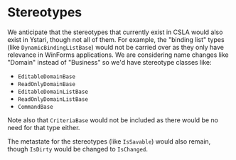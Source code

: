 # Stereotypes

We anticipate that the stereotypes that currently exist in CSLA would also exist in Ystari, though not all of them. For example, the "binding list" types (like `DynamicBindingListBase`) would not be carried over as they only have relevance in WinForms applications. We are considering name changes like "Domain" instead of "Business" so we'd have stereotype classes like:

* `EditableDomainBase`
* `ReadOnlyDomainBase`
* `EditableDomainListBase`
* `ReadOnlyDomainListBase`
* `CommandBase`

Note also that `CriteriaBase` would not be included as there would be no need for that type either.

The metastate for the stereotypes (like `IsSavable`) would also remain, though `IsDirty` would be changed to `IsChanged`.